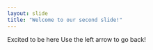 ```yaml
---
layout: slide
title: "Welcome to our second slide!"
---
```

Excited to be here
Use the left arrow to go back!
